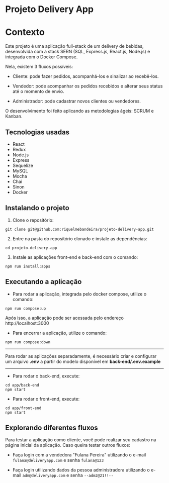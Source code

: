 # Projeto Delivery App

# Contexto
Este projeto é uma aplicação full-stack de um delivery de bebidas, desenvolvida com a stack SERN (SQL, Express.js, React.js, Node.js) e integrada com o Docker Compose.

Nela, existem 3 fluxos possíveis:

* Cliente: pode fazer pedidos, acompanhá-los e sinalizar ao recebê-los.

* Vendedor: pode acompanhar os pedidos recebidos e alterar seus status até o momento de envio.

* Administrador: pode cadastrar novos clientes ou vendedores.

O desenvolvimento foi feito aplicando as metodologias ágeis: SCRUM e Kanban.

## Tecnologias usadas

* React
* Redux
* Node.js
* Express
* Sequelize
* MySQL
* Mocha
* Chai
* Sinon
* Docker

## Instalando o projeto

1. Clone o repositório:

```
git clone git@github.com:riquelmebandeira/projeto-delivery-app.git
```

2. Entre na pasta do repositório clonado e instale as dependências:

```
cd projeto-delivery-app
```

3. Instale as aplicações front-end e back-end com o comando:

```
npm run install:apps
```


## Executando a aplicação

* Para rodar a aplicação, integrada pelo docker compose, utilize o comando:

```
npm run compose:up
```

Após isso, a aplicação pode ser acessada pelo endereço http://localhost:3000

* Para encerrar a aplicação, utilize o comando:

```
npm run compose:down
```
---
Para rodar as aplicações separadamente, é necessário criar e configurar um arquivo __.env__ a partir do modelo disponível em __back-end/.env.example__

---
* Para rodar o back-end, execute:

```
cd app/back-end
npm start
```

* Para rodar o front-end, execute:

```
cd app/front-end
npm start
```

## Explorando diferentes fluxos

Para testar a aplicação como cliente, você pode realizar seu cadastro na página inicial da aplicação. Caso queira testar outros fluxos:

- Faça login com a vendedora "Fulana Pereira" utilizando o e-mail `fulana@deliveryapp.com` e senha `fulana@123`

- Faça login utilizando dados da pessoa administradora utilizando o e-mail `adm@deliveryapp.com` e senha `--adm2@21!!--`
